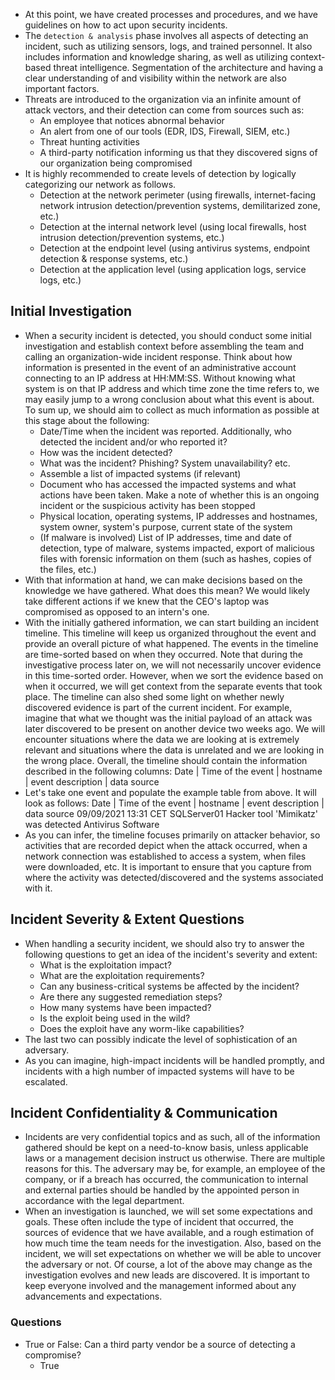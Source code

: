 - At this point, we have created processes and procedures, and we have guidelines on how to act upon security incidents.
- The `detection & analysis` phase involves all aspects of detecting an incident, such as utilizing sensors, logs, and trained personnel. It also includes information and knowledge sharing, as well as utilizing context-based threat intelligence. Segmentation of the architecture and having a clear understanding of and visibility within the network are also important factors.
- Threats are introduced to the organization via an infinite amount of attack vectors, and their detection can come from sources such as:
	- An employee that notices abnormal behavior
	- An alert from one of our tools (EDR, IDS, Firewall, SIEM, etc.)
	- Threat hunting activities
	- A third-party notification informing us that they discovered signs of our organization being compromised
- It is highly recommended to create levels of detection by logically categorizing our network as follows.
	- Detection at the network perimeter (using firewalls, internet-facing network intrusion detection/prevention systems, demilitarized zone, etc.)
	- Detection at the internal network level (using local firewalls, host intrusion detection/prevention systems, etc.)
	- Detection at the endpoint level (using antivirus systems, endpoint detection & response systems, etc.)
	- Detection at the application level (using application logs, service logs, etc.)



## Initial Investigation
- When a security incident is detected, you should conduct some initial investigation and establish context before assembling the team and calling an organization-wide incident response. Think about how information is presented in the event of an administrative account connecting to an IP address at HH:MM:SS. Without knowing what system is on that IP address and which time zone the time refers to, we may easily jump to a wrong conclusion about what this event is about. To sum up, we should aim to collect as much information as possible at this stage about the following:
	- Date/Time when the incident was reported. Additionally, who detected the incident and/or who reported it?
	- How was the incident detected?
	- What was the incident? Phishing? System unavailability? etc.
	- Assemble a list of impacted systems (if relevant)
	- Document who has accessed the impacted systems and what actions have been taken. Make a note of whether this is an ongoing incident or the suspicious activity has been stopped
	- Physical location, operating systems, IP addresses and hostnames, system owner, system's purpose, current state of the system
	- (If malware is involved) List of IP addresses, time and date of detection, type of malware, systems impacted, export of malicious files with forensic information on them (such as hashes, copies of the files, etc.)
- With that information at hand, we can make decisions based on the knowledge we have gathered. What does this mean? We would likely take different actions if we knew that the CEO's laptop was compromised as opposed to an intern's one.
- With the initially gathered information, we can start building an incident timeline. This timeline will keep us organized throughout the event and provide an overall picture of what happened. The events in the timeline are time-sorted based on when they occurred. Note that during the investigative process later on, we will not necessarily uncover evidence in this time-sorted order. However, when we sort the evidence based on when it occurred, we will get context from the separate events that took place. The timeline can also shed some light on whether newly discovered evidence is part of the current incident. For example, imagine that what we thought was the initial payload of an attack was later discovered to be present on another device two weeks ago. We will encounter situations where the data we are looking at is extremely relevant and situations where the data is unrelated and we are looking in the wrong place. Overall, the timeline should contain the information described in the following columns:
Date | Time of the event | hostname | event description | data source
- Let's take one event and populate the example table from above. It will look as follows:
Date | Time of the event | hostname | event description | data source
09/09/2021 13:31 CET SQLServer01 Hacker tool 'Mimikatz' was detected Antivirus Software
- As you can infer, the timeline focuses primarily on attacker behavior, so activities that are recorded depict when the attack occurred, when a network connection was established to access a system, when files were downloaded, etc. It is important to ensure that you capture from where the activity was detected/discovered and the systems associated with it.


## Incident Severity & Extent Questions
- When handling a security incident, we should also try to answer the following questions to get an idea of the incident's severity and extent:
	- What is the exploitation impact?
	- What are the exploitation requirements?
	- Can any business-critical systems be affected by the incident?
	- Are there any suggested remediation steps?
	- How many systems have been impacted?
	- Is the exploit being used in the wild?
	- Does the exploit have any worm-like capabilities?
- The last two can possibly indicate the level of sophistication of an adversary.
- As you can imagine, high-impact incidents will be handled promptly, and incidents with a high number of impacted systems will have to be escalated.


## Incident Confidentiality & Communication
- Incidents are very confidential topics and as such, all of the information gathered should be kept on a need-to-know basis, unless applicable laws or a management decision instruct us otherwise. There are multiple reasons for this. The adversary may be, for example, an employee of the company, or if a breach has occurred, the communication to internal and external parties should be handled by the appointed person in accordance with the legal department.
- When an investigation is launched, we will set some expectations and goals. These often include the type of incident that occurred, the sources of evidence that we have available, and a rough estimation of how much time the team needs for the investigation. Also, based on the incident, we will set expectations on whether we will be able to uncover the adversary or not. Of course, a lot of the above may change as the investigation evolves and new leads are discovered. It is important to keep everyone involved and the management informed about any advancements and expectations.


### Questions
- True or False: Can a third party vendor be a source of detecting a compromise?
	- True